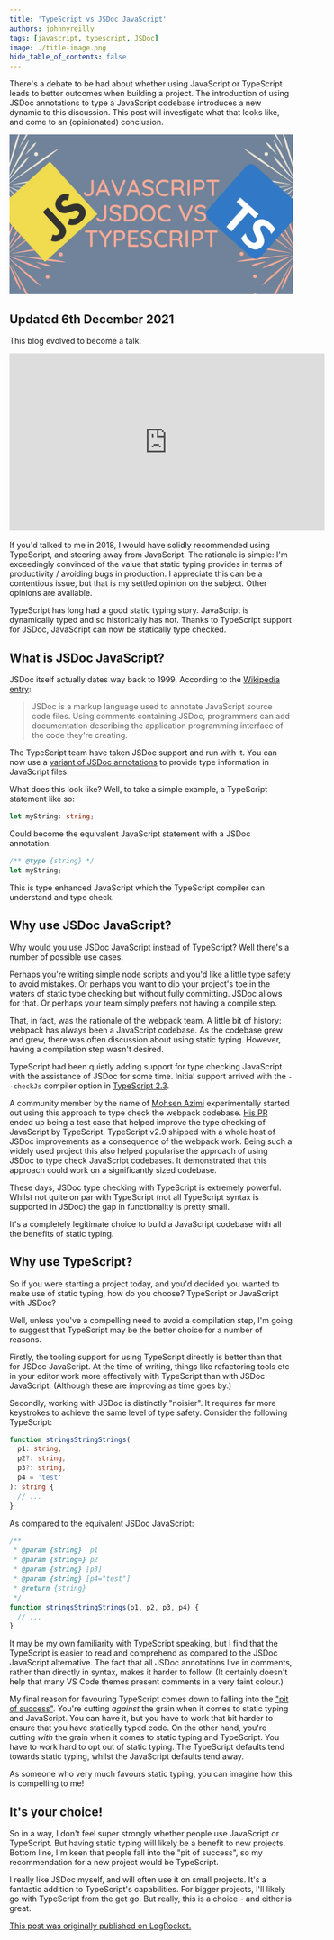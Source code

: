 ```yaml
---
title: 'TypeScript vs JSDoc JavaScript'
authors: johnnyreilly
tags: [javascript, typescript, JSDoc]
image: ./title-image.png
hide_table_of_contents: false
---
```


There's a debate to be had about whether using JavaScript or TypeScript leads to better outcomes when building a project. The introduction of using JSDoc annotations to type a JavaScript codebase introduces a new dynamic to this discussion. This post will investigate what that looks like, and come to an (opinionated) conclusion.

![title image reading "JSDoc JavaScript vs TypeScript" with a JavaScript logo and TypeScript logo](title-image.png)

## Updated 6th December 2021

This blog evolved to become a talk:

<iframe width="560" height="315" src="https://www.youtube.com/embed/5MZoAcheyE4?start=240" title="YouTube video player" frameBorder="0" allow="accelerometer; autoplay; clipboard-write; encrypted-media; gyroscope; picture-in-picture" allowFullScreen></iframe>

If you'd talked to me in 2018, I would have solidly recommended using TypeScript, and steering away from JavaScript. The rationale is simple: I'm exceedingly convinced of the value that static typing provides in terms of productivity / avoiding bugs in production. I appreciate this can be a contentious issue, but that is my settled opinion on the subject. Other opinions are available.

TypeScript has long had a good static typing story. JavaScript is dynamically typed and so historically has not. Thanks to TypeScript support for JSDoc, JavaScript can now be statically type checked.

## What is JSDoc JavaScript?

JSDoc itself actually dates way back to 1999. According to the [Wikipedia entry](https://en.wikipedia.org/wiki/JSDoc):

> JSDoc is a markup language used to annotate JavaScript source code files. Using comments containing JSDoc, programmers can add documentation describing the application programming interface of the code they're creating.

The TypeScript team have taken JSDoc support and run with it. You can now use a [variant of JSDoc annotations](https://www.typescriptlang.org/docs/handbook/jsdoc-supported-types.html) to provide type information in JavaScript files.

What does this look like? Well, to take a simple example, a TypeScript statement like so:

```ts
let myString: string;
```

Could become the equivalent JavaScript statement with a JSDoc annotation:

```ts
/** @type {string} */
let myString;
```

This is type enhanced JavaScript which the TypeScript compiler can understand and type check.

## Why use JSDoc JavaScript?

Why would you use JSDoc JavaScript instead of TypeScript? Well there's a number of possible use cases.

Perhaps you're writing simple node scripts and you'd like a little type safety to avoid mistakes. Or perhaps you want to dip your project's toe in the waters of static type checking but without fully committing. JSDoc allows for that. Or perhaps your team simply prefers not having a compile step.

That, in fact, was the rationale of the webpack team. A little bit of history: webpack has always been a JavaScript codebase. As the codebase grew and grew, there was often discussion about using static typing. However, having a compilation step wasn't desired.

TypeScript had been quietly adding support for type checking JavaScript with the assistance of JSDoc for some time. Initial support arrived with the `--checkJs` compiler option in [TypeScript 2.3](https://www.typescriptlang.org/docs/handbook/release-notes/typescript-2-3.html#errors-in-js-files-with---checkjs).

A community member by the name of [Mohsen Azimi](https://twitter.com/mohsen____) experimentally started out using this approach to type check the webpack codebase. [His PR](https://github.com/webpack/webpack/pull/6862) ended up being a test case that helped improve the type checking of JavaScript by TypeScript. TypeScript v2.9 shipped with a whole host of JSDoc improvements as a consequence of the webpack work. Being such a widely used project this also helped popularise the approach of using JSDoc to type check JavaScript codebases. It demonstrated that this approach could work on a significantly sized codebase.

These days, JSDoc type checking with TypeScript is extremely powerful. Whilst not quite on par with TypeScript (not all TypeScript syntax is supported in JSDoc) the gap in functionality is pretty small.

It's a completely legitimate choice to build a JavaScript codebase with all the benefits of static typing.

## Why use TypeScript?

So if you were starting a project today, and you'd decided you wanted to make use of static typing, how do you choose? TypeScript or JavaScript with JSDoc?

Well, unless you've a compelling need to avoid a compilation step, I'm going to suggest that TypeScript may be the better choice for a number of reasons.

Firstly, the tooling support for using TypeScript directly is better than that for JSDoc JavaScript. At the time of writing, things like refactoring tools etc in your editor work more effectively with TypeScript than with JSDoc JavaScript. (Although these are improving as time goes by.)

Secondly, working with JSDoc is distinctly "noisier". It requires far more keystrokes to achieve the same level of type safety. Consider the following TypeScript:

```ts
function stringsStringStrings(
  p1: string,
  p2?: string,
  p3?: string,
  p4 = 'test'
): string {
  // ...
}
```

As compared to the equivalent JSDoc JavaScript:

```ts
/**
 * @param {string}  p1
 * @param {string=} p2
 * @param {string} [p3]
 * @param {string} [p4="test"]
 * @return {string}
 */
function stringsStringStrings(p1, p2, p3, p4) {
  // ...
}
```

It may be my own familiarity with TypeScript speaking, but I find that the TypeScript is easier to read and comprehend as compared to the JSDoc JavaScript alternative. The fact that all JSDoc annotations live in comments, rather than directly in syntax, makes it harder to follow. (It certainly doesn't help that many VS Code themes present comments in a very faint colour.)

My final reason for favouring TypeScript comes down to falling into the ["pit of success"](https://blog.codinghorror.com/falling-into-the-pit-of-success/). You're cutting _against_ the grain when it comes to static typing and JavaScript. You can have it, but you have to work that bit harder to ensure that you have statically typed code. On the other hand, you're cutting _with_ the grain when it comes to static typing and TypeScript. You have to work hard to opt out of static typing. The TypeScript defaults tend towards static typing, whilst the JavaScript defaults tend away.

As someone who very much favours static typing, you can imagine how this is compelling to me!

## It's your choice!

So in a way, I don't feel super strongly whether people use JavaScript or TypeScript. But having static typing will likely be a benefit to new projects. Bottom line, I'm keen that people fall into the "pit of success", so my recommendation for a new project would be TypeScript.

I really like JSDoc myself, and will often use it on small projects. It's a fantastic addition to TypeScript's capabilities. For bigger projects, I'll likely go with TypeScript from the get go. But really, this is a choice - and either is great.

[This post was originally published on LogRocket.](https://blog.logrocket.com/typescript-vs-jsdoc-javascript/)

<head>
    <link rel="canonical" href="https://blog.logrocket.com/typescript-vs-jsdoc-javascript/" />
</head>
